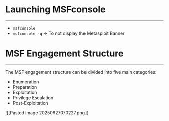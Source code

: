# Launching MSFconsole
---
- `msfconsole`
- `msfconsole -q` => To not display the Metasploit Banner

# MSF Engagement Structure
---
The MSF engagement structure can be divided into five main categories:
- Enumeration
- Preparation
- Exploitation
- Privilege Escalation
- Post-Exploitation

![[Pasted image 20250627070227.png]]